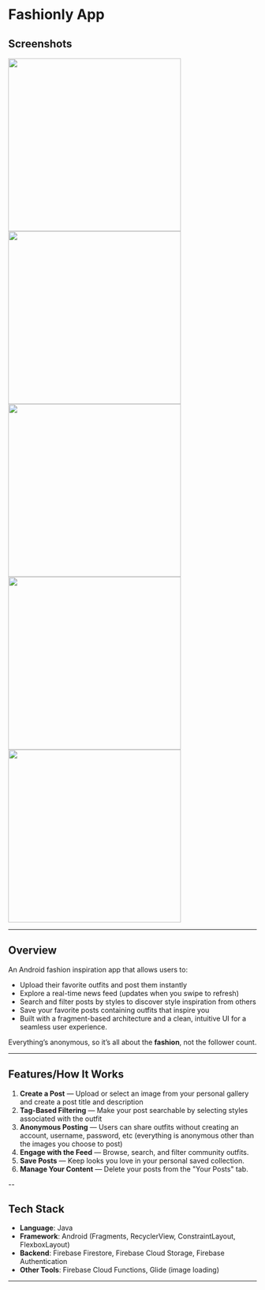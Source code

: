 # Fashionly App
## Screenshots
<img src="https://github.com/user-attachments/assets/9b299acb-c9fb-41db-bc86-feeda0069f71" height="350">
<img src="https://github.com/user-attachments/assets/4dd6f538-6858-464e-b6c4-529bf59d9e6e" height="350">
<img src="https://github.com/user-attachments/assets/c3bba4cf-ef8a-4605-a5c0-aef2b7bd6496" height="350">
<img src="https://github.com/user-attachments/assets/44493d09-5c1d-46c5-992c-55ad03a68d36" height="350">
<img src="https://github.com/user-attachments/assets/3110359c-9998-4d40-b872-38abb0456067" height="350">

---

## Overview
An Android fashion inspiration app that allows users to:
- Upload their favorite outfits and post them instantly
- Explore a real-time news feed (updates when you swipe to refresh)
- Search and filter posts by styles to discover style inspiration from others
- Save your favorite posts containing outfits that inspire you
- Built with a fragment-based architecture and a clean, intuitive UI for a seamless user experience.
  
Everything’s anonymous, so it’s all about the **fashion**, not the follower count.  

---

## Features/How It Works
1. **Create a Post** — Upload or select an image from your personal gallery and create a post title and description
2. **Tag-Based Filtering** — Make your post searchable by selecting styles associated with the outfit
3. **Anonymous Posting** — Users can share outfits without creating an account, username, password, etc (everything is anonymous other than the images you choose to post)
4. **Engage with the Feed** — Browse, search, and filter community outfits.  
5. **Save Posts** — Keep looks you love in your personal saved collection.  
6. **Manage Your Content** — Delete your posts from the "Your Posts" tab.

--

## Tech Stack
- **Language**: Java
- **Framework**: Android (Fragments, RecyclerView, ConstraintLayout, FlexboxLayout)
- **Backend**: Firebase Firestore, Firebase Cloud Storage, Firebase Authentication
- **Other Tools**: Firebase Cloud Functions, Glide (image loading)  

---
